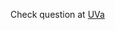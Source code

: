 Check question at [UVa](https://uva.onlinejudge.org/index.php?option=com_onlinejudge&Itemid=8&page=show_problem&problem=2307)
